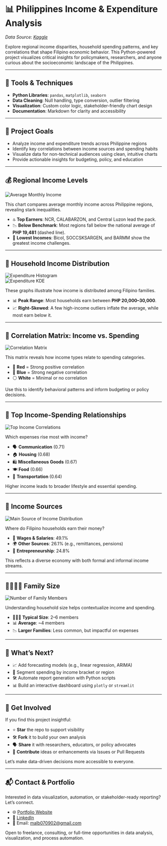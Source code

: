# 📊 Philippines Income & Expenditure Analysis  
*Data Source: [Kaggle](https://www.kaggle.com/datasets/solomonappiahkubi/personal-monthly-expenditure-2021)*

Explore regional income disparities, household spending patterns, and key correlations that shape Filipino economic behavior. This Python-powered project visualizes critical insights for policymakers, researchers, and anyone curious about the socioeconomic landscape of the Philippines.

---

## 🧰 Tools & Techniques

- **Python Libraries**: `pandas`, `matplotlib`, `seaborn`
- **Data Cleaning**: Null handling, type conversion, outlier filtering
- **Visualization**: Custom color logic, stakeholder-friendly chart design
- **Documentation**: Markdown for clarity and accessibility

---

## 🎯 Project Goals

- Analyze income and expenditure trends across Philippine regions  
- Identify key correlations between income sources and spending habits  
- Visualize data for non-technical audiences using clean, intuitive charts  
- Provide actionable insights for budgeting, policy, and education

---

## 💰 Regional Income Levels  
![Average Monthly Income](PNG/1.png)

This chart compares average monthly income across Philippine regions, revealing stark inequalities.

- 🔝 **Top Earners**: NCR, CALABARZON, and Central Luzon lead the pack.  
- 📉 **Below Benchmark**: Most regions fall below the national average of **PHP 19,481** (dashed line).  
- 🚨 **Lowest Incomes**: Bicol, SOCCSKSARGEN, and BARMM show the greatest income challenges.

---

## 🛒 Household Income Distribution  
![Expenditure Histogram](PNG/2.png)  
![Expenditure KDE](PNG/3.png)

These graphs illustrate how income is distributed among Filipino families.

- 📊 **Peak Range**: Most households earn between **PHP 20,000–30,000**.  
- 📈 **Right-Skewed**: A few high-income outliers inflate the average, while most earn below it.

---

## 🧮 Correlation Matrix: Income vs. Spending  
![Correlation Matrix](PNG/4.png)

This matrix reveals how income types relate to spending categories.

- 🔴 **Red** = Strong positive correlation  
- 🔵 **Blue** = Strong negative correlation  
- ⚪ **White** = Minimal or no correlation  

Use this to identify behavioral patterns and inform budgeting or policy decisions.

---

## 🔗 Top Income-Spending Relationships  
![Top Income Correlations](PNG/5.png)

Which expenses rise most with income?

- 🗣️ **Communication** (0.71)  
- 🏠 **Housing** (0.68)  
- 🛍️ **Miscellaneous Goods** (0.67)  
- 🍽️ **Food** (0.66)  
- 🚗 **Transportation** (0.64)  

Higher income leads to broader lifestyle and essential spending.

---

## 🧭 Income Sources  
![Main Source of Income Distribution](PNG/6.png)

Where do Filipino households earn their money?

- 💼 **Wages & Salaries**: 49.1%  
- 🌍 **Other Sources**: 26.1% (e.g., remittances, pensions)  
- 🛒 **Entrepreneurship**: 24.8%  

This reflects a diverse economy with both formal and informal income streams.

---

## 👨‍👩‍👧‍👦 Family Size  
![Number of Family Members](PNG/7.png)

Understanding household size helps contextualize income and spending.

- 👨‍👩‍👧 **Typical Size**: 2–6 members  
- 📊 **Average**: ~4 members  
- 📉 **Larger Families**: Less common, but impactful on expenses

---

## 🚀 What’s Next?

- 📈 Add forecasting models (e.g., linear regression, ARIMA)  
- 🧠 Segment spending by income bracket or region  
- 🛠️ Automate report generation with Python scripts  
- 📊 Build an interactive dashboard using `plotly` or `streamlit`

---

## 🤝 Get Involved

If you find this project insightful:

- ⭐ **Star** the repo to support visibility  
- 🛠️ **Fork** it to build your own analysis  
- 🗣️ **Share** it with researchers, educators, or policy advocates  
- 🧠 **Contribute** ideas or enhancements via Issues or Pull Requests

Let’s make data-driven decisions more accessible to everyone.

---

## 📬 Contact & Portfolio

Interested in data visualization, automation, or stakeholder-ready reporting? Let’s connect.

- 🌐 [Portfolio Website](https://zipzapph.github.io/Marion.Bautista/)  
- 💼 [LinkedIn](https://www.linkedin.com/in/marion-ace-bautista-b3315b2ab)  
- 📧 Email: [malb070902@gmail.com](mailto:malb070902@gmail.com)

Open to freelance, consulting, or full-time opportunities in data analysis, visualization, and process automation.
